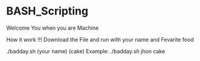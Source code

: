 # BASH_Scripting
Welcome You when you are Machine

How it work !!!
Download the File and run with your name and Fevarite food


./badday.sh (your name) (cake)
Example: ./badday.sh jhon cake
